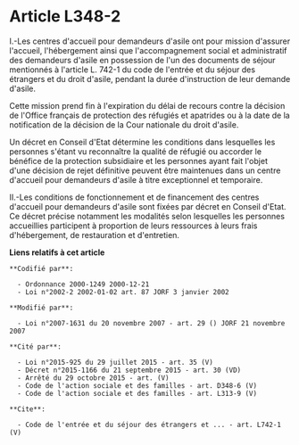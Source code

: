 # Article L348-2

I.-Les centres d'accueil pour demandeurs d'asile ont pour mission d'assurer l'accueil, l'hébergement ainsi que
l'accompagnement social et administratif des demandeurs d'asile en possession de l'un des documents de séjour mentionnés à
l'article L. 742-1 du code de l'entrée et du séjour des étrangers et du droit d'asile, pendant la durée d'instruction de leur
demande d'asile. 

Cette mission prend fin à l'expiration du délai de recours contre la décision de l'Office français de protection des réfugiés
et apatrides ou à la date de la notification de la décision de la Cour nationale du droit d'asile. 

Un décret en Conseil d'Etat détermine les conditions dans lesquelles les personnes s'étant vu reconnaître la qualité de
réfugié ou accorder le bénéfice de la protection subsidiaire et les personnes ayant fait l'objet d'une décision de rejet
définitive peuvent être maintenues dans un centre d'accueil pour demandeurs d'asile à titre exceptionnel et temporaire. 

II.-Les conditions de fonctionnement et de financement des centres d'accueil pour demandeurs d'asile sont fixées par décret
en Conseil d'Etat. Ce décret précise notamment les modalités selon lesquelles les personnes accueillies participent à
proportion de leurs ressources à leurs frais d'hébergement, de restauration et d'entretien.

**Liens relatifs à cet article**

	**Codifié par**:

	  - Ordonnance 2000-1249 2000-12-21
	  - Loi n°2002-2 2002-01-02 art. 87 JORF 3 janvier 2002

	**Modifié par**:

	  - Loi n°2007-1631 du 20 novembre 2007 - art. 29 () JORF 21 novembre 2007

	**Cité par**:

	  - Loi n°2015-925 du 29 juillet 2015 - art. 35 (V)
	  - Décret n°2015-1166 du 21 septembre 2015 - art. 30 (VD)
	  - Arrêté du 29 octobre 2015 - art. (V)
	  - Code de l'action sociale et des familles - art. D348-6 (V)
	  - Code de l'action sociale et des familles - art. L313-9 (V)

	**Cite**:

	  - Code de l'entrée et du séjour des étrangers et ... - art. L742-1 (V)
